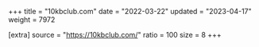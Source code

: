 +++
title = "10kbclub.com"
date = "2022-03-22"
updated = "2023-04-17"
weight = 7972

[extra]
source = "https://10kbclub.com/"
ratio = 100
size = 8
+++
